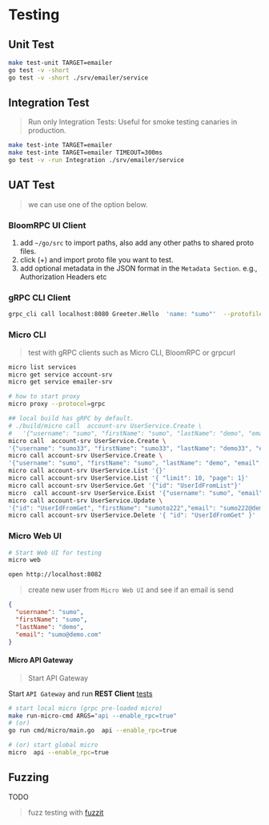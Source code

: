 # Testing

## Unit Test

```bash
make test-unit TARGET=emailer
go test -v -short
go test -v -short ./srv/emailer/service
```

## Integration Test

> Run only Integration Tests: Useful for smoke testing canaries in production.

```bash
make test-inte TARGET=emailer
make test-inte TARGET=emailer TIMEOUT=300ms
go test -v -run Integration ./srv/emailer/service
```

## UAT Test

> we can use one of the option below.

### BloomRPC UI Client

1. add `~/go/src` to import paths, also add any other paths to shared proto files.
2. click (+) and import proto file you want to test.
3. add optional metadata in the JSON format in the `Metadata Section`. e.g., Authorization Headers etc

### gRPC CLI Client

```bash
grpc_cli call localhost:8080 Greeter.Hello  'name: "sumo"'  --protofiles=srv/greeter/proto/greeter/greeter.proto
```

### Micro CLI

> test with gRPC clients such as Micro CLI, BloomRPC or grpcurl

```bash
micro list services
micro get service account-srv
micro get service emailer-srv

# how to start proxy
micro proxy --protocol=grpc
```

```bash
## local build has gRPC by default.
# ./build/micro call  account-srv UserService.Create \
#   '{"username": "sumo", "firstName": "sumo", "lastName": "demo", "email": "sumo@demo.com"}'
micro call  account-srv UserService.Create \
'{"username": "sumo33", "firstName": "sumo33", "lastName": "demo33", "email": "sumo33@demo.com"}'
micro call account-srv UserService.Create \
'{"username": "sumo", "firstName": "sumo", "lastName": "demo", "email": "sumo@demo.com"}'
micro call account-srv UserService.List '{}'
micro call account-srv UserService.List '{ "limit": 10, "page": 1}'
micro call account-srv UserService.Get '{"id": "UserIdFromList"}'
micro  call account-srv UserService.Exist '{"username": "sumo", "email": "sumo@demo.com"}'
micro call account-srv UserService.Update \
'{"id": "UserIdFromGet", "firstName": "sumoto222","email": "sumo222@demo.com"}'
micro call account-srv UserService.Delete '{ "id": "UserIdFromGet" }'
```

### Micro Web UI

```bash
# Start Web UI for testing
micro web

open http://localhost:8082
```

> create new user from `Micro Web UI` and see if an email is send

```json
{
  "username": "sumo",
  "firstName": "sumo",
  "lastName": "demo",
  "email": "sumo@demo.com"
}
```

#### Micro API Gateway

> Start API Gateway

Start `API Gateway` and run **REST Client** [tests](test/test-rest-api.http)

```bash
# start local micro (grpc pre-loaded micro)
make run-micro-cmd ARGS="api --enable_rpc=true"
# (or)
go run cmd/micro/main.go  api --enable_rpc=true

# (or) start global micro
micro  api --enable_rpc=true
```

## Fuzzing

TODO

> fuzz testing with [fuzzit](https://fuzzit.dev/2019/10/02/how-to-fuzz-go-code-with-go-fuzz-continuously/)
